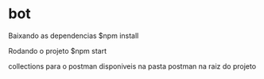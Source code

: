 # bot

Baixando as dependencias $npm install

Rodando o projeto
$npm start


collections para o postman disponiveis na pasta postman na raiz do projeto
